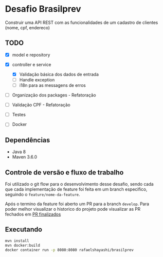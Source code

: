 # Desafio Brasilprev

Construir uma API REST com as funcionalidades de um cadastro de clientes
(nome, cpf, endereco)

## TODO

- [X] model e repository
- [X] controller e service
  - [X] Validação básica dos dados de entrada
  - [ ] Handle exception
  - [ ] i18n para as messagens de erros
- [ ] Organização dos packages - Refatoração
- [ ] Validação CPF - Refatoração
- [ ] Testes
- [ ] Docker


## Dependências

* Java 8
* Maven 3.6.0


## Controle de versão e fluxo de trabalho

Foi utilizado o git flow para o desenvolvimento desse desafio, sendo
cada que cada implementação de feature foi feita em um branch
especifico, seguindo o `feature/nome-da-feature`.

Após o termino da feature foi aberto um PR para a branch `develop`. Para
poder melhor visualizar o historico do projeto pode visualizar as PR
fechados em
[PR finalizados](https://github.com/rafaelshayashi/desafio-brasilprev/pulls?q=is%3Apr+is%3Aclosed)


## Executando

```bash
mvn install
mvn docker:build
docker container run -p 8080:8080 rafaelshayashi/brasilprev
```

